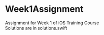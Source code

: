 # Week1Assignment
Assignment for Week 1 of iOS Training Course <br>
Solutions are in solutions.swift
